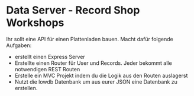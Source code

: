 # Data Server - Record Shop Workshops

Ihr sollt eine API für einen Plattenladen bauen.
Macht dafür folgende Aufgaben:

* erstellt einen Express Server
* Erstellte einen Router für User und Records. Jeder bekommt alle notwendigen REST Routen
* Erstelle ein MVC Projekt indem du die Logik aus den Routen auslagerst
* Nutzt die lowdb Datenbank um aus eurer JSON eine Datenbank zu erstellen.
